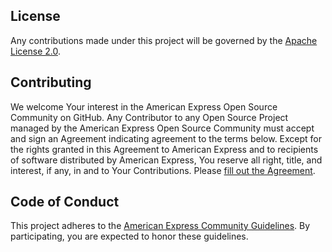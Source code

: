 ## License

Any contributions made under this project will be governed by the
[Apache License 2.0](./LICENSE.txt).

## Contributing

We welcome Your interest in the American Express Open Source Community on GitHub. Any Contributor to
any Open Source Project managed by the American Express Open Source Community must accept and sign
an Agreement indicating agreement to the terms below. Except for the rights granted in this 
Agreement to American Express and to recipients of software distributed by American Express, You
reserve all right, title, and interest, if any, in and to Your Contributions. Please
[fill out the Agreement](https://cla-assistant.io/americanexpress/springpr-parent).

## Code of Conduct

This project adheres to the [American Express Community Guidelines](./CODE_OF_CONDUCT.md). By
participating, you are expected to honor these guidelines.
